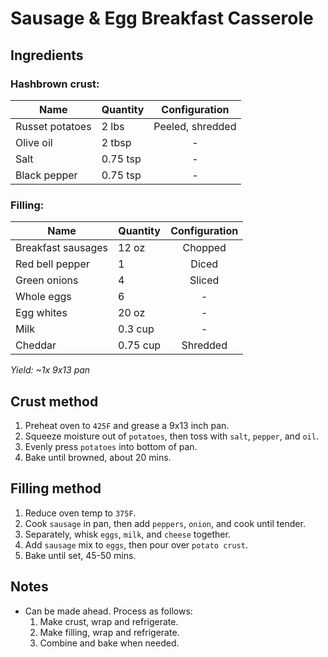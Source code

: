 # Sausage & Egg Breakfast Casserole

## Ingredients

### Hashbrown crust:

| Name            | Quantity |  Configuration   |
| --------------- | -------- | :--------------: |
| Russet potatoes | 2 lbs    | Peeled, shredded |
| Olive oil       | 2 tbsp   |        -         |
| Salt            | 0.75 tsp |        -         |
| Black pepper    | 0.75 tsp |        -         |

### Filling:

| Name               | Quantity | Configuration |
| ------------------ | -------- | :-----------: |
| Breakfast sausages | 12 oz    |    Chopped    |
| Red bell pepper    | 1        |     Diced     |
| Green onions       | 4        |    Sliced     |
| Whole eggs         | 6        |       -       |
| Egg whites         | 20 oz    |       -       |
| Milk               | 0.3 cup  |       -       |
| Cheddar            | 0.75 cup |   Shredded    |

_Yield: ~1x 9x13 pan_

## Crust method

1. Preheat oven to `425F` and grease a 9x13 inch pan.
1. Squeeze moisture out of `potatoes`, then toss with `salt`, `pepper`, and `oil`.
1. Evenly press `potatoes` into bottom of pan.
1. Bake until browned, about 20 mins.

## Filling method

1. Reduce oven temp to `375F`.
1. Cook `sausage` in pan, then add `peppers`, `onion`, and cook until tender.
1. Separately, whisk `eggs`, `milk`, and `cheese` together.
1. Add `sausage` mix to `eggs`, then pour over `potato crust`.
1. Bake until set, 45-50 mins.

## Notes

- Can be made ahead. Process as follows:
  1.  Make crust, wrap and refrigerate.
  1.  Make filling, wrap and refrigerate.
  1.  Combine and bake when needed.
